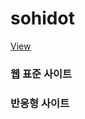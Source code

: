 # sohidot

<a href="http://sohidot.github.co.kr">View</a>

<h3>웹 표준 사이트</h3>
<a herf="">
  
<h3>반응형 사이트</h3>
<a herf="">
